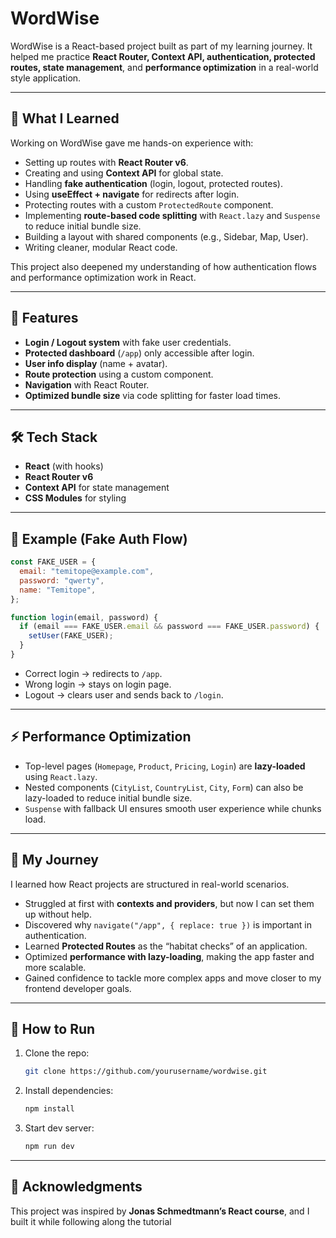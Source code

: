 # WordWise

WordWise is a React-based project built as part of my learning journey.
It helped me practice **React Router, Context API, authentication, protected routes, state management**, and **performance optimization** in a real-world style application.

---

## 🚀 What I Learned

Working on WordWise gave me hands-on experience with:

- Setting up routes with **React Router v6**.
- Creating and using **Context API** for global state.
- Handling **fake authentication** (login, logout, protected routes).
- Using **useEffect + navigate** for redirects after login.
- Protecting routes with a custom `ProtectedRoute` component.
- Implementing **route-based code splitting** with `React.lazy` and `Suspense` to reduce initial bundle size.
- Building a layout with shared components (e.g., Sidebar, Map, User).
- Writing cleaner, modular React code.

This project also deepened my understanding of how authentication flows and performance optimization work in React.

---

## 📂 Features

- **Login / Logout system** with fake user credentials.
- **Protected dashboard** (`/app`) only accessible after login.
- **User info display** (name + avatar).
- **Route protection** using a custom component.
- **Navigation** with React Router.
- **Optimized bundle size** via code splitting for faster load times.

---

## 🛠️ Tech Stack

- **React** (with hooks)
- **React Router v6**
- **Context API** for state management
- **CSS Modules** for styling

---

## 🔑 Example (Fake Auth Flow)

```js
const FAKE_USER = {
  email: "temitope@example.com",
  password: "qwerty",
  name: "Temitope",
};

function login(email, password) {
  if (email === FAKE_USER.email && password === FAKE_USER.password) {
    setUser(FAKE_USER);
  }
}
```

- Correct login → redirects to `/app`.
- Wrong login → stays on login page.
- Logout → clears user and sends back to `/login`.

---

## ⚡ Performance Optimization

- Top-level pages (`Homepage`, `Product`, `Pricing`, `Login`) are **lazy-loaded** using `React.lazy`.
- Nested components (`CityList`, `CountryList`, `City`, `Form`) can also be lazy-loaded to reduce initial bundle size.
- `Suspense` with fallback UI ensures smooth user experience while chunks load.

---

## 📘 My Journey

I learned how React projects are structured in real-world scenarios.

- Struggled at first with **contexts and providers**, but now I can set them up without help.
- Discovered why `navigate("/app", { replace: true })` is important in authentication.
- Learned **Protected Routes** as the “habitat checks” of an application.
- Optimized **performance with lazy-loading**, making the app faster and more scalable.
- Gained confidence to tackle more complex apps and move closer to my frontend developer goals.

---

## 📌 How to Run

1. Clone the repo:

   ```bash
   git clone https://github.com/yourusername/wordwise.git
   ```

2. Install dependencies:

   ```bash
   npm install
   ```

3. Start dev server:

   ```bash
   npm run dev
   ```

---

## 🙌 Acknowledgments

This project was inspired by **Jonas Schmedtmann’s React course**, and I built it while following along the tutorial
